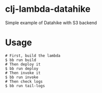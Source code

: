 # clj-lambda-datahike

Simple example of Datahike with S3 backend

# Usage

```shell
# First, build the lambda
$ bb run build
# Then deploy it
$ bb run deploy
# Then invoke it
$ bb run invoke
# Then check logs
$ bb run tail-logs
```
